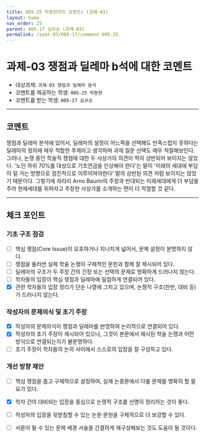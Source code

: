 ```yaml
---
title: 005-25 박동현의의 코멘트c (과제-03) 
layout: home
nav_order: 25
parent: 005-17 심규승 (과제-03)
permalink: /asmt-03/005-17/comment-005-25
---
```


# 과제-03 쟁점과 딜레마 b석에 대한 코멘트

- 대상과제: `과제-03 쟁점과 딜레마 분석`
- 코멘트를 제공하는 학생: `005-25 박동현` 
- 코멘트를 받는 학생: `005-17 심규승`

---

## 코멘트

쟁점과 딜레마 분석에 있어서, 딜레마의 설정이 어느쪽을 선택해도 만족스럽지 못하다는 딜레마의 정의에 매우 적합한 주제라고 생각하며 과제 질문 선택도 매우 적절해보인다. 그러나, 논쟁 중인 학술적 쟁점에 대한 두 사상가의 의견이 딱히 상반되어 보이지는 않았다. '노인 하위 70%를 대상으로 기초연금을 인상해야 한다'는 말이 '미래의 세대에 부담이 덜 가는 방향으로 점진적으로 이루어져야한다' 말의 상반된 의견 처럼 보이지는 않았기 때문이다. 그렇기에 차라리 Arno Baurin의 주장과 반대되는 미래세대에게 더 부담을 주어 현재세대를 위하자고 주장한 사상가를 소개하는 편이 더 적절할 것 같다.

---
## 체크 포인트

### **기초 구조 점검**
- [ ] 핵심 쟁점(Core Issue)이 모호하거나 지나치게 넓어서, 문제 설정이 분명하지 않다.
- [ ] 쟁점을 둘러싼 실제 학술 논쟁이 구체적인 문헌과 함께 잘 제시되어 있다.
- [ ] 딜레마의 구조가 두 주장 간의 긴장 또는 선택의 문제로 명확하게 드러나지 않는다.
- [ ] 학자들의 입장이 핵심 쟁점과 딜레마에 밀접하게 연결되어 있다.
- [x] 관련 학자들의 입장 정리가 단순 나열에 그치고 있으며, 논쟁적 구조(찬반, 대비 등)가 드러나지 않는다.

### **작성자의 문제의식 및 초기 주장**
- [x] 작성자의 문제의식이 쟁점과 딜레마를 반영하여 논리적으로 연결되어 있다.
- [x] 작성자의 초기 주장이 제시되어 있으나, 그것이 본문에서 제시된 학술 논쟁과 어떤 방식으로 연결되는지가 불분명하다.
- [ ] 초기 주장이 학자들의 논의 사이에서 스스로의 입장을 잘 구성하고 있다.

### **개선 방향 제안**
- [ ] 핵심 쟁점을 좁고 구체적으로 설정하여, 실제 논증문에서 다룰 문제를 명확히 할 필요가 있다.
- [x] 학자 간의 대비되는 입장을 중심으로 논쟁적 구조를 선명히 정리하는 것이 좋다.
- [ ] 작성자의 입장을 뒷받침할 수 있는 논문·문헌을 구체적으로 더 보강할 수 있다.
- [ ] 서론이 될 수 있는 문제 배경 서술을 간결하게 재구성해보는 것도 도움이 될 것이다.

